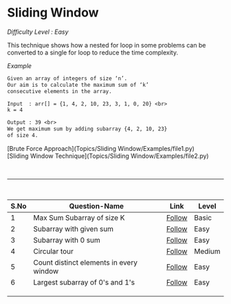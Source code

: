 # Sliding Window

*Difficulty Level : Easy*

This technique shows how a nested for loop in some problems can be converted to a single for loop to reduce the time complexity.


*Example*

```txt
Given an array of integers of size ‘n’.
Our aim is to calculate the maximum sum of ‘k’ 
consecutive elements in the array.

Input  : arr[] = {1, 4, 2, 10, 23, 3, 1, 0, 20} <br>
k = 4 

Output : 39 <br>
We get maximum sum by adding subarray {4, 2, 10, 23}
of size 4.
```

[Brute Force Approach](Topics/Sliding Window/Examples/file1.py) <br>
[Sliding Window Technique](Topics/Sliding Window/Examples/file2.py)

<br><hr><br>


| S.No | Question-Name                           | Link                                                                                                                                                                           | Level  |
|------|-----------------------------------------|--------------------------------------------------------------------------------------------------------------------------------------------------------------------------------|--------|
| 1    | Max Sum Subarray of size K              | [Follow](https://practice.geeksforgeeks.org/problems/max-sum-subarray-of-size-k5313/1/?page=1&difficulty[]=-1&status[]=unsolved&category[]=sliding-window&sortBy=submissions#) | Basic  |
| 2    | Subarray with given sum                 | [Follow](https://practice.geeksforgeeks.org/problems/subarray-with-given-sum-1587115621/1/?page=1&status[]=unsolved&category[]=sliding-window&sortBy=submissions#)             | Easy   |
| 3    | Subarray with 0 sum                     | [Follow](https://practice.geeksforgeeks.org/problems/subarray-with-0-sum-1587115621/1/?page=1&category[]=sliding-window&sortBy=submissions)                                    | Easy   |
| 4    | Circular tour                           | [Follow](https://practice.geeksforgeeks.org/problems/circular-tour-1587115620/1/?page=1&status[]=unsolved&category[]=sliding-window&sortBy=submissions)                        | Medium |
| 5    | Count distinct elements in every window | [Follow](https://practice.geeksforgeeks.org/problems/count-distinct-elements-in-every-window/1/?page=1&category[]=sliding-window&sortBy=submissions)                           | Easy   |
| 6    | Largest subarray of 0's and 1's         | [Follow](https://practice.geeksforgeeks.org/problems/largest-subarray-of-0s-and-1s/1/?page=1&category[]=sliding-window&sortBy=submissions)                                     | Easy   |
|      |                                         |                                                                                                                                                                                |        |
|      |                                         |                                                                                                                                                                                |        |
|      |                                         |                                                                                                                                                                                |        |